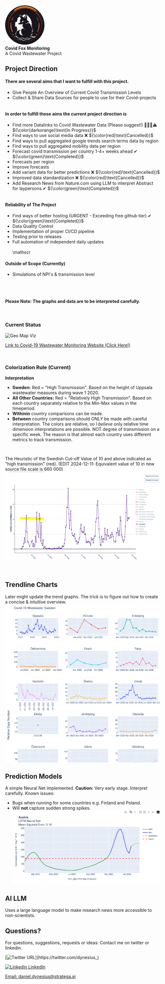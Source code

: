 <p>
    <img src="docs/red-sewer-fox.png" alt="Red Sewer Fox" width="128" height="128"> <br>
    <strong>Covid Fox Monitoring</strong> <br>
    <span class="subtext">A Covid Wastewater  Project</span>
</p>

## Project Direction
#### There are several <b>aims</b> that I want to fulfill with this project.<br>
* Give People An Overview of Current Covid Transmission Levels
* Collect & Share Data Sources for people to use for their Covid-projects
<br><br>
#### In order to fulfill these aims the current project direction is <br>
* Find more Datalinks to Covid Wastewater Data (Please suggest!) 🔨👷🚧⚠️  ${\color{darkorange}\text{In Progress}}$
* Find ways to use social media data ❌ ${\color{red}\text{Cancelled}}$
* Find ways to pull aggregated google trends search terms data by region 
* Find ways to pull aggregated mobility data per region
* Forecast covid transmission per country 1-4+ weeks ahead &#10004; ${\color{green}\text{Completed}}$
* Forecasts per region
* Improve forecasts
* Add variant data for better predictions ❌ ${\color{red}\text{Cancelled}}$
* Improved data standardization ❌ ${\color{red}\text{Cancelled}}$
* Add Research News from Nature.com using LLM to interpret Abstract for laypersons.&#10004; ${\color{green}\text{Completed}}$
<br><br>
#### Reliability of The Project
* Find ways of better hosting (URGENT - Exceeding free github tier) &#10004; ${\color{green}\text{Completed}}$
* Data Quality Control 
* Implementation of proper CI/CD pipeline
* Testing prior to releases
* Full automation of independent daily updates
<br><br>
\mathscr
#### Outside of Scope (Currently)
* Simulations of NPI's & transmission level
<br><br>
<br><br>
#### Please Note: The graphs and data are to be interpreted carefully.

<br>

### Current Status
![Geo Map Viz](https://github.com/danieldynesius/covid/blob/main/docs/c19_wastewater_v0.3.3.gif)

[Link to Covid-19 Wastewater Monitoring Website (Click Here!)](https://danieldynesius.github.io/covid/)

<br>

### Colorization Rule (Current)
<b>Interpretation</b>
* <b>Sweden:</b> Red = "High Transmission". Based on the height of Uppsala wastewater measures during wave 1 2020.
* <b>All Other Countries:</b> Red = "Relatively High Transmission". Based on each country separately relative to the Min-Max values in the timeperiod.
* <b>Withinin</b> country comparisons can be made.
* <b>Between</b> country comparisons should <i>ONLY</i> be made with careful interpretation. The colors are relative, so I *believe* only relative time dimension interpretations are possible. NOT degree of transmission on a specific week. The reason is that almost each country uses different metrics to track transmission.

<br>

The Heuristic of the Swedish Cut-off Value of 10 and above indicated as "high transmission" (red). (EDIT 2024-12-11: Equivalent value of 10 in new source file scale is 660 000)
![Trendline Viz](docs/se_uppsala_c19_first_recorded_peak.png)
<br><br><br>

## Trendline Charts
Later might update the trend graphs. The trick is to figure out how to create a concise & intuitive overview.
![Trendline Viz](docs/c19-trends.png)

## Prediction Models
A simple Neural Net implemented. <b> Caution:</b> Very early stage. Interpret carefully.
Known issues: 
* Bugs when running for some countries e.g. Finland and Poland.
* Will <b>not</b> capture sudden strong spikes.
![prediction](docs/prediction_model_1.png)

## AI LLM
Uses a large language model to make research news more accessible to non-scientists.

## Questions?
For questions, suggestions, requests or ideas:
Contact me on twitter or linkedin.

[![Twitter URL](https://img.shields.io/twitter/url/https/twitter.com/dynesius_.svg?style=social&label=Follow%20%40dynesius_)](https://twitter.com/dynesius_)


[![Linkedin](https://i.stack.imgur.com/gVE0j.png) LinkedIn](https://www.linkedin.com/in/danieldynesius/)&nbsp;

[Email: daniel.dynesius@stratega.ai](mailto:daniel.dynesius@stratega.ai)